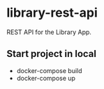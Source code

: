 # library-rest-api
REST API for the Library App.

## Start project in local
* docker-compose build
* docker-compose up
